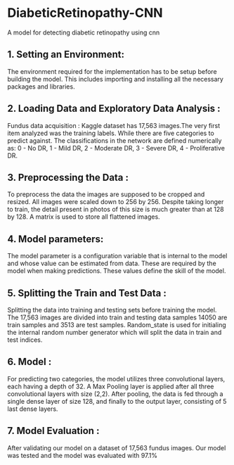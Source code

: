 # DiabeticRetinopathy-CNN
A model for detecting diabetic retinopathy using cnn

## 1. Setting an Environment:
The environment required for the implementation has to be setup before building the model. This includes importing and installing all the necessary packages and libraries.

## 2. Loading Data and Exploratory Data Analysis :
Fundus data acquisition : Kaggle dataset has 17,563 images.The very first item analyzed was the training labels. While there are five categories to predict against. The classifications in the network are defined numerically as:	
0 - No DR,  1 - Mild DR, 2 - Moderate DR,  3 - Severe DR,  4 - Proliferative DR.

## 3. Preprocessing the Data :
To preprocess the data the images are supposed to be cropped and resized. All images were scaled down to 256 by 256. Despite taking longer to train, the detail present in photos of this size is much greater than at 128 by 128. A matrix is used to store all flattened images.

## 4. Model parameters:
The model  parameter is a configuration variable that is internal to the model and whose value can be estimated from data. These are required by the model when making predictions. These values define the skill of the model. 

## 5. Splitting the Train and Test Data :
Splitting the data into training and testing sets before training the model. The 17,563 images are divided into train and testing data samples 14050 are train samples and 3513 are test samples. Random_state is used for initialing the internal random number generator which will split the data in train and test indices. 

## 6. Model :
For predicting two categories, the model utilizes three convolutional layers, each having a depth of 32. A Max Pooling layer is applied after all three convolutional layers with size (2,2). After pooling, the data is fed through a single dense layer of size 128, and finally to the output layer, consisting of 5 last dense layers.

## 7. Model Evaluation :
After validating our model on a dataset of 17,563 fundus images. Our model was tested and the model was evaluated with 97.1% 
